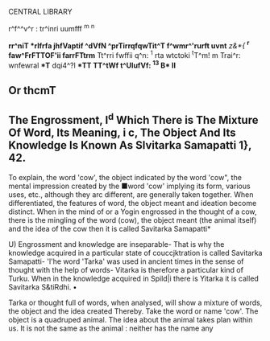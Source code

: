 CENTRAL LIBRARY

r^f^^v^r : tr^inri uumfff <sup>m</sup> <sup>n</sup>

**rr^niT \*rlfrfa jhfVaptif ^dVfN ^prTirrqfqwTit^T f^wmr^'rurft uvnt** *z&\*{* **<sup>r</sup> faw^FrFTTOF'ii farrFTtrm** Tt^rri fwffii q^n: <sup>1</sup> rta wtctoki <sup>t</sup>T^m! m Trai^r: wnfewral **\*T** dqi4^?l **\*TT TT^tWf t^UlufVf: <sup>13</sup> B\* II**

## Or thcmT

## **The Engrossment, I<sup>d</sup> Which There is The Mixture Of Word, Its Meaning, i c, The Object And Its Knowledge Is Known As Slvitarka Samapatti 1}, 42.**

To explain, the word 'cow', the object indicated by the word 'cow", the mental impression created by the ■word 'cow' implying its form, various uses, etc., although they arc different, are generally taken together. When differentiated, the features of word, the object meant and ideation become distinct. When in the mind of or a Yogin engrossed in the thought of a cow, there is the mingling of the word (cow), the object meant (the animal itself) and the idea of the cow then it is called Savitarka Samapatti\*

U) Engrossment and knowledge are inseparable- That is why the knowledge acquired in a particular state of couccjktration is called Savitarka Samapatti- 'l'he word 'Tarka' was used in ancient times in the sense of thought with the help of words- Vitarka is therefore a particular kind of Turku. When in the knowledge acquired in Spild|i there is Yitarka it is called Savitarka S&tiRdhi. **•**

Tarka or thought full of words, when analysed, will show a mixture of words, the object and the idea created Thereby. Take the word or name 'cow'. The object is a quadruped animal. The idea about the animal takes plan within us. It is not the same as the animal : neither has the name any